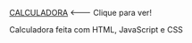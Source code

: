 [CALCULADORA](https://projetos-juliagranado.github.io/Calculadora/) <--- Clique para ver!

Calculadora feita com HTML, JavaScript e CSS
